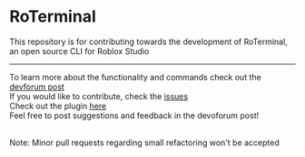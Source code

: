 # RoTerminal
This repository is for contributing towards the development of RoTerminal, an open source CLI for Roblox Studio
<hr>

To learn more about the functionality and commands check out the [devforum post](https://devforum.roblox.com/t/roterminal-a-cli-for-roblox-studio/924052)<br>
If you would like to contribute, check the [issues](https://github.com/megahypex/roterminal/issues)<br>Check out the plugin [here](https://www.roblox.com/library/6086156903/Ro-Terminal)<br>Feel free to post suggestions and feedback in the devoforum post!<br><br>

Note: Minor pull requests regarding small refactoring won't be accepted


